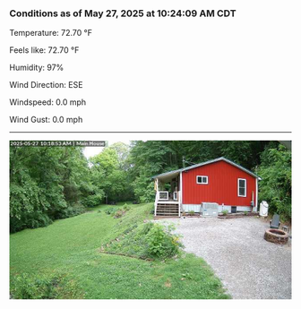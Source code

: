 ### Conditions as of May 27, 2025 at 10:24:09 AM CDT 

Temperature: 72.70 &deg;F

Feels like: 72.70 &deg;F

Humidity: 97%

Wind Direction: ESE

Windspeed: 0.0 mph

Wind Gust: 0.0 mph

---

<img src="./images/latest.jpeg"/>


